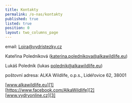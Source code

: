 ```yaml
---
title: Kontakty
permalink: /o-nas/kontakty
published: true
listed: true
position: 0
layout: two_columns_page
---
```

email: [Loira@vydristezky.cz](mailto:Loira@vydristezky.cz "Link:
mailto:Loira@vydristezky.cz")

Kateřina Poledníková (katerina.polednikova@alkawildlife.eu)

Lukáš Poledník (lukas polednik@alkawildlife.eu)

poštovní adresa: ALKA Wildlife, o.p.s., Lidéřovice 62, 38001

[www.alkawildlife.eu][1]  
[https://www.facebook.com/AlkaWildlife][2]  
[www.vydryonline.cz][3]


[1]: http://www.alkawildlife.eu
[2]: https://www.facebook.com/AlkaWildlife
[3]: http://www.vydryonline.cz

